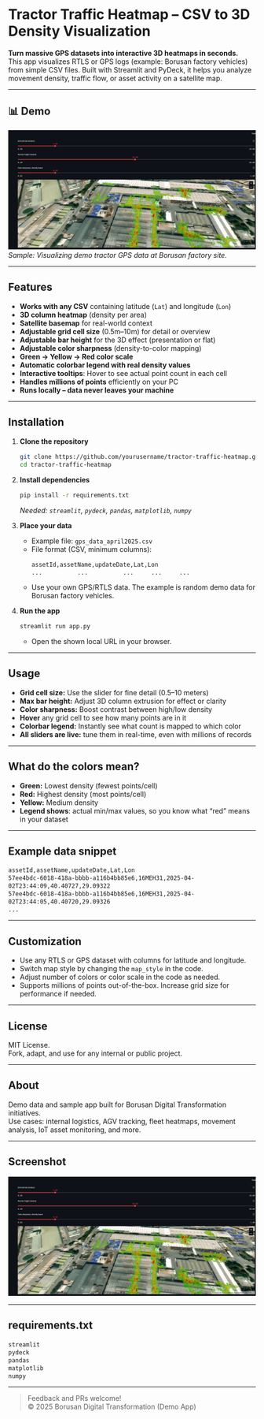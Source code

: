 # Tractor Traffic Heatmap – CSV to 3D Density Visualization

**Turn massive GPS datasets into interactive 3D heatmaps in seconds.**  
This app visualizes RTLS or GPS logs (example: Borusan factory vehicles) from simple CSV files. Built with Streamlit and PyDeck, it helps you analyze movement density, traffic flow, or asset activity on a satellite map.

---

## 📊 Demo

![Demo screenshot](demo.png)  
*Sample: Visualizing demo tractor GPS data at Borusan factory site.*

---

## Features

- **Works with any CSV** containing latitude (`Lat`) and longitude (`Lon`)
- **3D column heatmap** (density per area)
- **Satellite basemap** for real-world context
- **Adjustable grid cell size** (0.5m–10m) for detail or overview
- **Adjustable bar height** for the 3D effect (presentation or flat)
- **Adjustable color sharpness** (density-to-color mapping)
- **Green → Yellow → Red color scale**
- **Automatic colorbar legend with real density values**
- **Interactive tooltips**: Hover to see actual point count in each cell
- **Handles millions of points** efficiently on your PC
- **Runs locally – data never leaves your machine**

---

## Installation

1. **Clone the repository**
    ```bash
    git clone https://github.com/yourusername/tractor-traffic-heatmap.git
    cd tractor-traffic-heatmap
    ```

2. **Install dependencies**
    ```bash
    pip install -r requirements.txt
    ```
    _Needed: `streamlit`, `pydeck`, `pandas`, `matplotlib`, `numpy`_

3. **Place your data**

    - Example file: `gps_data_april2025.csv`
    - File format (CSV, minimum columns):
        ```
        assetId,assetName,updateDate,Lat,Lon
        ...          ...          ...     ...     ...
        ```
    - Use your own GPS/RTLS data. The example is random demo data for Borusan factory vehicles.

4. **Run the app**
    ```bash
    streamlit run app.py
    ```
    - Open the shown local URL in your browser.

---

## Usage

- **Grid cell size:** Use the slider for fine detail (0.5–10 meters)
- **Max bar height:** Adjust 3D column extrusion for effect or clarity
- **Color sharpness:** Boost contrast between high/low density
- **Hover** any grid cell to see how many points are in it
- **Colorbar legend:** Instantly see what count is mapped to which color
- **All sliders are live:** tune them in real-time, even with millions of records

---

## What do the colors mean?

- **Green:** Lowest density (fewest points/cell)
- **Red:** Highest density (most points/cell)
- **Yellow:** Medium density
- **Legend shows**: actual min/max values, so you know what “red” means in your dataset

---

## Example data snippet

```csv
assetId,assetName,updateDate,Lat,Lon
57ee4bdc-6018-418a-bbbb-a116b4bb85e6,16MEH31,2025-04-02T23:44:09,40.40727,29.09322
57ee4bdc-6018-418a-bbbb-a116b4bb85e6,16MEH31,2025-04-02T23:44:05,40.40720,29.09326
...
```

---

## Customization

- Use any RTLS or GPS dataset with columns for latitude and longitude.
- Switch map style by changing the `map_style` in the code.
- Adjust number of colors or color scale in the code as needed.
- Supports millions of points out-of-the-box. Increase grid size for performance if needed.

---

## License

MIT License.  
Fork, adapt, and use for any internal or public project.

---

## About

Demo data and sample app built for Borusan Digital Transformation initiatives.  
Use cases: internal logistics, AGV tracking, fleet heatmaps, movement analysis, IoT asset monitoring, and more.

---

## Screenshot

![Demo screenshot](demo.png)

---

## requirements.txt

```
streamlit
pydeck
pandas
matplotlib
numpy
```

---

> Feedback and PRs welcome!  
> © 2025 Borusan Digital Transformation (Demo App)


